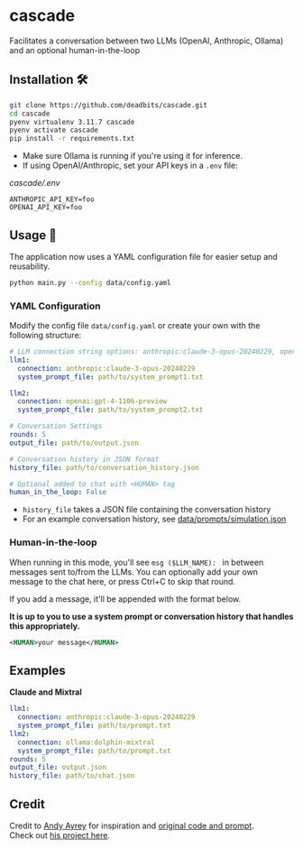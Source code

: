 # cascade

Facilitates a conversation between two LLMs (OpenAI, Anthropic, Ollama) and an optional human-in-the-loop

## Installation 🛠️

```bash
git clone https://github.com/deadbits/cascade.git
cd cascade
pyenv virtualenv 3.11.7 cascade
pyenv activate cascade
pip install -r requirements.txt
```

* Make sure Ollama is running if you're using it for inference.
* If using OpenAI/Anthropic, set your API keys in a `.env` file:

_cascade/.env_
```
ANTHROPIC_API_KEY=foo
OPENAI_API_KEY=foo
```

## Usage 🚀

The application now uses a YAML configuration file for easier setup and reusability.

```bash
python main.py --config data/config.yaml
```

### YAML Configuration

Modify the config file `data/config.yaml` or create your own with the following structure:

```yaml
# LLM connection string options: anthropic:claude-3-opus-20240229, openai:gpt-4-1106-preview, ollama:dolphin-mixtral
llm1:
  connection: anthropic:claude-3-opus-20240229
  system_prompt_file: path/to/system_prompt1.txt

llm2:
  connection: openai:gpt-4-1106-preview
  system_prompt_file: path/to/system_prompt2.txt

# Conversation Settings
rounds: 5
output_file: path/to/output.json

# Conversation history in JSON format
history_file: path/to/conversation_history.json

# Optional added to chat with <HUMAN> tag
human_in_the_loop: False
```

* `history_file` takes a JSON file containing the conversation history
* For an example conversation history, see [data/prompts/simulation.json](data/prompts/simulation.json)

### Human-in-the-loop

When running in this mode, you'll see `msg ($LLM_NAME): ` in between messages sent to/from the LLMs.
You can optionally add your own message to the chat here, or press Ctrl+C to skip that round.

If you add a message, it'll be appended with the format below.

**It is up to you to use a system prompt or conversation history that handles this appropriately.**

```xml
<HUMAN>your message</HUMAN>
```

## Examples

**Claude and Mixtral**

```yaml
llm1:
  connection: anthropic:claude-3-opus-20240229
  system_prompt_file: path/to/prompt.txt
llm2:
  connection: ollama:dolphin-mixtral
  system_prompt_file: path/to/prompt.txt
rounds: 5
output_file: output.json
history_file: path/to/chat.json
```

## Credit

Credit to [Andy Ayrey](https://twitter.com/AndyAyrey/status/1769942282168664104) for inspiration and [original code and prompt](https://www.codedump.xyz/py/ZfkQmMk8I7ecLbIk).  
Check out [his project here](https://dreams-of-an-electric-mind.webflow.io/).
